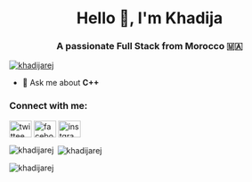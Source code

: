 <h1 align="center">Hello 👋, I'm Khadija</h1>
<h3 align="center">A passionate Full Stack from Morocco 🇲🇦</h3>

<p align="left"> <a href="https://github.com/ryo-ma/github-profile-trophy"><img src="https://github-profile-trophy.vercel.app/?username=khadijarej" alt="khadijarej" /></a> </p>

- 💬 Ask me about **C++**

<h3 align="left">Connect with me:</h3>
<p align="left">
<a href="https://twitter.com/twittee" target="blank"><img align="center" src="https://raw.githubusercontent.com/rahuldkjain/github-profile-readme-generator/master/src/images/icons/Social/twitter.svg" alt="twittee" height="30" width="40" /></a>
<a href="https://fb.com/facebook" target="blank"><img align="center" src="https://raw.githubusercontent.com/rahuldkjain/github-profile-readme-generator/master/src/images/icons/Social/facebook.svg" alt="facebook" height="30" width="40" /></a>
<a href="https://instagram.com/instgram" target="blank"><img align="center" src="https://raw.githubusercontent.com/rahuldkjain/github-profile-readme-generator/master/src/images/icons/Social/instagram.svg" alt="instgram" height="30" width="40" /></a>
</p>

<p><img align="left" src="https://github-readme-stats.vercel.app/api/top-langs?username=khadijarej&show_icons=true&locale=en&layout=compact" alt="khadijarej" /></p>

<p>&nbsp;<img align="center" src="https://github-readme-stats.vercel.app/api?username=khadijarej&show_icons=true&locale=en" alt="khadijarej" /></p>

<p><img align="center" src="https://github-readme-streak-stats.herokuapp.com/?user=khadijarej&" alt="khadijarej" /></p>
